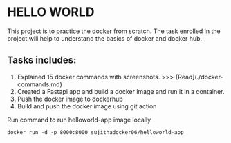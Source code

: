 # HELLO WORLD

This project is to practice the docker from scratch. The task enrolled in the project will help to understand the basics of docker and docker hub.

## Tasks includes:

1. Explained 15 docker commands with screenshots. >>> {Read](./docker-commands.md)
2. Created a Fastapi app and build a docker image and run it in a container.
3. Push the docker image to dockerhub
4. Build and push the docker image using git action


Run command to run helloworld-app image locally
```
docker run -d -p 8000:8000 sujithadocker06/helloworld-app
```


